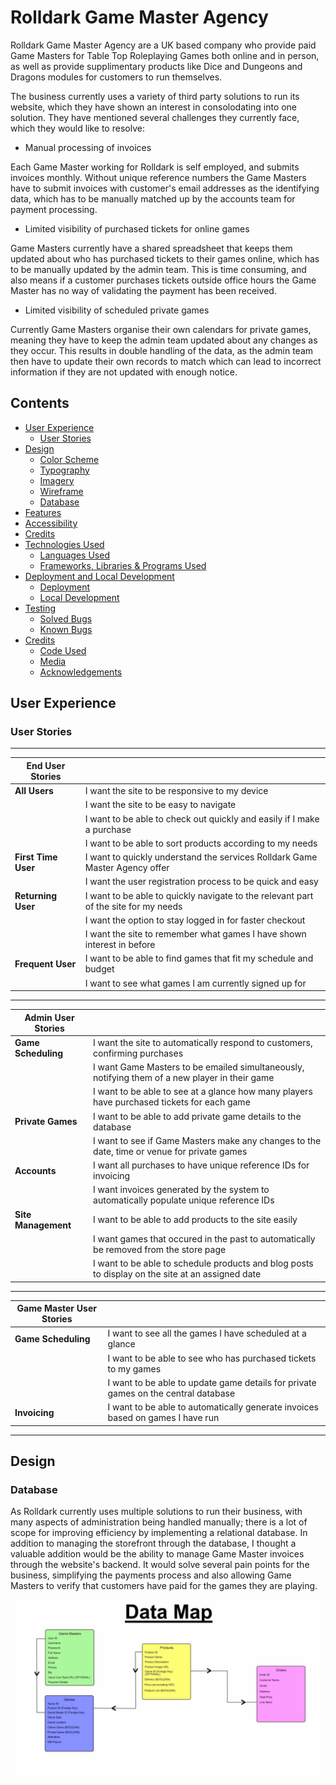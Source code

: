 # Rolldark Game Master Agency

Rolldark Game Master Agency are a UK based company who provide paid Game Masters for Table Top Roleplaying Games both online and in person, as well as provide supplimentary products like Dice and Dungeons and Dragons modules for customers to run themselves.

The business currently uses a variety of third party solutions to run its website, which they have shown an interest in consolodating into one solution. They have mentioned several challenges they currently face, which they would like to resolve:

* Manual processing of invoices

Each Game Master working for Rolldark is self employed, and submits invoices monthly. Without unique reference numbers the Game Masters have to submit invoices with customer's email addresses as the identifying data, which has to be manually matched up by the accounts team for payment processing.

* Limited visibility of purchased tickets for online games

Game Masters currently have a shared spreadsheet that keeps them updated about who has purchased tickets to their games online, which has to be manually updated by the admin team. This is time consuming, and also means if a customer purchases tickets outside office hours the Game Master has no way of validating the payment has been received.

* Limited visibility of scheduled private games

Currently Game Masters organise their own calendars for private games, meaning they have to keep the admin team updated about any changes as they occur. This results in double handling of the data, as the admin team then have to update their own records to match which can lead to incorrect information if they are not updated with enough notice.

## Contents

* [User Experience](#user-experience)
    - [User Stories](#user-stories)
* [Design](#design)
    - [Color Scheme](#color-scheme)
    - [Typography](#typography)
    - [Imagery](#imagery)
    - [Wireframe](#wireframe)
    - [Database](#database)
* [Features](#features)
* [Accessibility](#accessibility)
* [Credits](#credits)
* [Technologies Used](#technologies-used)
    - [Languages Used](#languages-used)
    - [Frameworks, Libraries & Programs Used](#frameworks-libraries--programs-used)
* [Deployment and Local Development](#deployment-and-local-development)
    - [Deployment](#deployment)
    - [Local Development](#local-development)
* [Testing](#testing)
    - [Solved Bugs](#solved-bugs)
    - [Known Bugs](#known-bugs)
* [Credits](#credits)
    - [Code Used](#code-used)
    - [Media](#media)
    - [Acknowledgements](#acknowledgements)

## User Experience

### User Stories

---
|**End User Stories**| |
|---|---|
| **All Users** | I want the site to be responsive to my device |
| | I want the site to be easy to navigate |
| | I want to be able to check out quickly and easily if I make a purchase |
| | I want to be able to sort products according to my needs |
| **First Time User** | I want to quickly understand the services Rolldark Game Master Agency offer |
| | I want the user registration process to be quick and easy |
| **Returning User** | I want to be able to quickly navigate to the relevant part of the site for my needs |
| | I want the option to stay logged in for faster checkout |
| | I want the site to remember what games I have shown interest in before |
| **Frequent User** | I want to be able to find games that fit my schedule and budget |
| | I want to see what games I am currently signed up for |
---
| **Admin User Stories** | |
|---|---|
| **Game Scheduling** | I want the site to automatically respond to customers, confirming purchases |
| | I want Game Masters to be emailed simultaneously, notifying them of a new player in their game |
| | I want to be able to see at a glance how many players have purchased tickets for each game |
| **Private Games** | I want to be able to add private game details to the database |
| | I want to see if Game Masters make any changes to the date, time or venue for private games |
| **Accounts** | I want all purchases to have unique reference IDs for invoicing |
| | I want invoices generated by the system to automatically populate unique reference IDs |
| **Site Management** | I want to be able to add products to the site easily |
| | I want games that occured in the past to automatically be removed from the store page |
| | I want to be able to schedule products and blog posts to display on the site at an assigned date |
---
| **Game Master User Stories** | |
|---|---|
| **Game Scheduling** | I want to see all the games I have scheduled at a glance |
| | I want to be able to see who has purchased tickets to my games |
| | I want to be able to update game details for private games on the central database |
| **Invoicing** | I want to be able to automatically generate invoices based on games I have run |
---

## Design

### Database

As Rolldark currently uses multiple solutions to run their business, with many aspects of administration being handled manually; there is a lot of scope for improving efficiency by implementing a relational database. In addition to managing the storefront through the database, I thought a valuable addition would be the ability to manage Game Master invoices through the website's backend. It would solve several pain points for the business, simplifying the payments process and also allowing Game Masters to verify that customers have paid for the games they are playing.

![Database Map](static/assets/documentation/database-map.jpg)